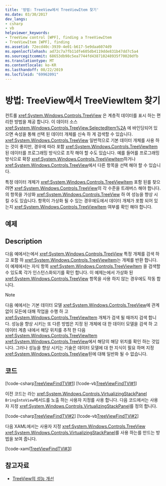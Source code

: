```yaml
---
title: '방법: TreeView에서 TreeViewItem 찾기'
ms.date: 03/30/2017
dev_langs:
- csharp
- vb
helpviewer_keywords:
- TreeView control [WPF], finding a TreeViewItem
- TreeViewItem [WPF], finding
ms.assetid: 72ecd40c-3939-4e01-b617-5e9daa6074d9
ms.openlocfilehash: ad72c7a7fb11dfe605db4119dde831b47dd7c5a4
ms.sourcegitcommit: 68653db98c5ea7744fd438710248935f70020dfb
ms.translationtype: MT
ms.contentlocale: ko-KR
ms.lasthandoff: 08/22/2019
ms.locfileid: "69962091"
---
```

# <a name="how-to-find-a-treeviewitem-in-a-treeview"></a>방법: TreeView에서 TreeViewItem 찾기
컨트롤 <xref:System.Windows.Controls.TreeView> 은 계층적 데이터를 표시 하는 편리한 방법을 제공 합니다. 이 데이터 소스 <xref:System.Windows.Controls.TreeView.SelectedItem%2A> 에 바인딩되어 있으면 속성을 통해 선택 된 데이터 개체를 신속 하 게 검색할 수 있습니다. <xref:System.Windows.Controls.TreeView> 일반적으로 기본 데이터 개체를 사용 하는 것이 좋지만, 경우에 따라 포함 <xref:System.Windows.Controls.TreeViewItem>된 데이터를 프로그래밍 방식으로 조작 해야 할 수도 있습니다. 예를 들어를 프로그래밍 방식으로 확장 <xref:System.Windows.Controls.TreeViewItem>하거나 <xref:System.Windows.Controls.TreeView>에서 다른 항목을 선택 해야 할 수 있습니다.  
  
 특정 데이터 개체가 <xref:System.Windows.Controls.TreeViewItem> 포함 된를 찾으려면 <xref:System.Windows.Controls.TreeView>의 각 수준을 트래버스 해야 합니다. 의 항목을 가상화 <xref:System.Windows.Controls.TreeView> 하 여 성능을 향상 시킬 수도 있습니다. 항목이 가상화 될 수 있는 경우에도에서 데이터 개체가 포함 되어 있는지 <xref:System.Windows.Controls.TreeViewItem> 여부를 확인 해야 합니다.  
  
## <a name="example"></a>예제  
  
## <a name="description"></a>Description  
 다음 예에서는에서 <xref:System.Windows.Controls.TreeView> 특정 개체를 검색 하 고 포함 하 <xref:System.Windows.Controls.TreeViewItem>는 개체를 반환 합니다. 이 예제에서는 자식 항목 <xref:System.Windows.Controls.TreeViewItem> 을 검색할 수 있도록 각가 인스턴스화되기를 확인 합니다. 이 예제는에서 가상화 된 <xref:System.Windows.Controls.TreeView> 항목을 사용 하지 않는 경우에도 작동 합니다.  
  
> [!NOTE]
> 다음 예에서는 기본 데이터 모델 <xref:System.Windows.Controls.TreeView>에 관계 없이 모든에 대해 작업을 수행 하 고 <xref:System.Windows.Controls.TreeViewItem> 개체가 검색 될 때까지 검색 합니다. 성능을 향상 시키는 또 다른 방법은 지정 된 개체에 대 한 데이터 모델을 검색 하 고 데이터 계층 내에서 해당 위치를 추적 한 다음 <xref:System.Windows.Controls.TreeViewItem> <xref:System.Windows.Controls.TreeView>에서 해당의 해당 위치를 확인 하는 것입니다. 그러나 성능을 향상 시키는 기술은 데이터 모델에 대 한 지식이 필요 하며 지정 <xref:System.Windows.Controls.TreeView>된에 대해 일반화 될 수 없습니다.  
  
## <a name="code"></a>코드  
 [!code-csharp[TreeViewFindTVI#1](~/samples/snippets/csharp/VS_Snippets_Wpf/TreeViewFindTVI/CSharp/MainWindow.xaml.cs#1)]
 [!code-vb[TreeViewFindTVI#1](~/samples/snippets/visualbasic/VS_Snippets_Wpf/TreeViewFindTVI/VisualBasic/MainWindow.xaml.vb#1)]  
  
 이전 코드는 라는 <xref:System.Windows.Controls.VirtualizingStackPanel> `BringIntoView`메서드를 노출 하는 사용자 지정를 사용 합니다. 다음 코드에서는 사용자 지정 <xref:System.Windows.Controls.VirtualizingStackPanel>를 정의 합니다.  
  
 [!code-csharp[TreeViewFindTVI#2](~/samples/snippets/csharp/VS_Snippets_Wpf/TreeViewFindTVI/CSharp/MainWindow.xaml.cs#2)]
 [!code-vb[TreeViewFindTVI#2](~/samples/snippets/visualbasic/VS_Snippets_Wpf/TreeViewFindTVI/VisualBasic/MainWindow.xaml.vb#2)]  
  
 다음 XAML에서는 사용자 지정 <xref:System.Windows.Controls.TreeView> <xref:System.Windows.Controls.VirtualizingStackPanel>를 사용 하는를 만드는 방법을 보여 줍니다.  
  
 [!code-xaml[TreeViewFindTVI#3](~/samples/snippets/csharp/VS_Snippets_Wpf/TreeViewFindTVI/CSharp/MainWindow.xaml#3)]  
  
## <a name="see-also"></a>참고자료

- [TreeView의 성능 개선](how-to-improve-the-performance-of-a-treeview.md)
